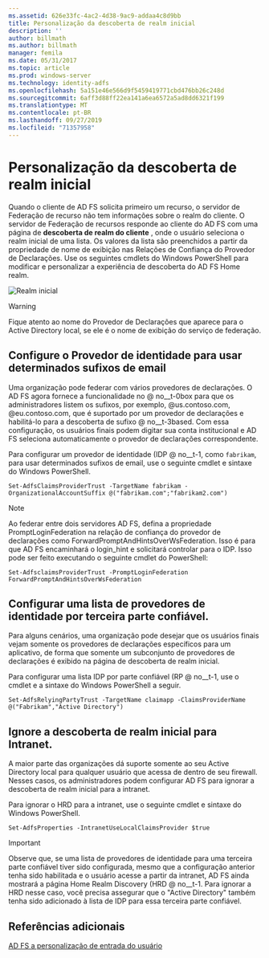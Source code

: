 ```yaml
---
ms.assetid: 626e33fc-4ac2-4d38-9ac9-addaa4c8d9bb
title: Personalização da descoberta de realm inicial
description: ''
author: billmath
ms.author: billmath
manager: femila
ms.date: 05/31/2017
ms.topic: article
ms.prod: windows-server
ms.technology: identity-adfs
ms.openlocfilehash: 5a151e46e566d9f5459419771cbd476bb26c248d
ms.sourcegitcommit: 6aff3d88ff22ea141a6ea6572a5ad8dd6321f199
ms.translationtype: MT
ms.contentlocale: pt-BR
ms.lasthandoff: 09/27/2019
ms.locfileid: "71357958"
---
```

# <a name="home-realm-discovery-customization"></a>Personalização da descoberta de realm inicial


Quando o cliente de AD FS solicita primeiro um recurso, o servidor de Federação de recurso não tem informações sobre o realm do cliente. O servidor de Federação de recursos responde ao cliente do AD FS com uma página de **descoberta de realm do cliente** , onde o usuário seleciona o realm inicial de uma lista. Os valores da lista são preenchidos a partir da propriedade de nome de exibição nas Relações de Confiança do Provedor de Declarações. Use os seguintes cmdlets do Windows PowerShell para modificar e personalizar a experiência de descoberta do AD FS Home realm.  
  
![Realm inicial](media/AD-FS-user-sign-in-customization/ADFS_Blue_Custom4.png)  
  
> [!WARNING]  
> Fique atento ao nome do Provedor de Declarações que aparece para o Active Directory local, se ele é o nome de exibição do serviço de federação.  
  



## <a name="configure-identity-provider-to-use-certain-email-suffixes"></a>Configure o Provedor de identidade para usar determinados sufixos de email  
Uma organização pode federar com vários provedores de declarações. O AD FS agora fornece a funcionalidade no @ no__t-0box para que os administradores listem os sufixos, por exemplo, @us.contoso.com, @eu.contoso.com, que é suportado por um provedor de declarações e habilitá-lo para a descoberta de sufixo @ no__t-3based. Com essa configuração, os usuários finais podem digitar sua conta institucional e AD FS seleciona automaticamente o provedor de declarações correspondente.  
  
Para configurar um provedor de identidade \(IDP @ no__t-1, como `fabrikam`, para usar determinados sufixos de email, use o seguinte cmdlet e sintaxe do Windows PowerShell.  
  

`Set-AdfsClaimsProviderTrust -TargetName fabrikam -OrganizationalAccountSuffix @("fabrikam.com";"fabrikam2.com") ` 
 
>[!NOTE]
> Ao federar entre dois servidores AD FS, defina a propriedade PromptLoginFederation na relação de confiança do provedor de declarações como ForwardPromptAndHintsOverWsFederation.  Isso é para que AD FS encaminhará o login_hint e solicitará controlar para o IDP.  Isso pode ser feito executando o seguinte cmdlet do PowerShell:
>
>`Set-AdfsclaimsProviderTrust -PromptLoginFederation ForwardPromptAndHintsOverWsFederation`

## <a name="configure-an-identity-provider-list-per-relying-party"></a>Configurar uma lista de provedores de identidade por terceira parte confiável.  
Para alguns cenários, uma organização pode desejar que os usuários finais vejam somente os provedores de declarações específicos para um aplicativo, de forma que somente um subconjunto de provedores de declarações é exibido na página de descoberta de realm inicial.  
  
Para configurar uma lista IDP por parte confiável \(RP @ no__t-1, use o cmdlet e a sintaxe do Windows PowerShell a seguir.  
  
 
`Set-AdfsRelyingPartyTrust -TargetName claimapp -ClaimsProviderName @("Fabrikam","Active Directory") ` 

  
## <a name="bypass-home-realm-discovery-for-the-intranet"></a>Ignore a descoberta de realm inicial para Intranet.  
A maior parte das organizações dá suporte somente ao seu Active Directory local para qualquer usuário que acessa de dentro de seu firewall. Nesses casos, os administradores podem configurar AD FS para ignorar a descoberta de realm inicial para a intranet.  
  
Para ignorar o HRD para a intranet, use o seguinte cmdlet e sintaxe do Windows PowerShell.  
  

`Set-AdfsProperties -IntranetUseLocalClaimsProvider $true ` 
 
  
> [!IMPORTANT]  
> Observe que, se uma lista de provedores de identidade para uma terceira parte confiável tiver sido configurada, mesmo que a configuração anterior tenha sido habilitada e o usuário acesse a partir da intranet, AD FS ainda mostrará a página Home Realm Discovery \(HRD @ no__t-1. Para ignorar a HRD nesse caso, você precisa assegurar que o "Active Directory" também tenha sido adicionado à lista de IDP para essa terceira parte confiável.  

## <a name="additional-references"></a>Referências adicionais 
[AD FS a personalização de entrada do usuário](AD-FS-user-sign-in-customization.md)  
